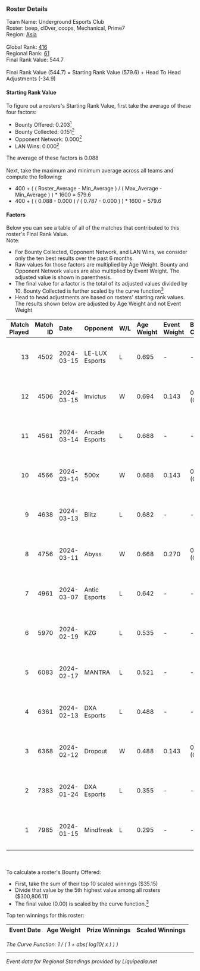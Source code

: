 ### Roster Details<br />
Team Name: Underground Esports Club<br />
Roster: beep, cl0ver, coops, Mechanical, Prime7<br />
Region: [Asia]( ../standings_asia.md)<br />
<br />
Global Rank: [416](../standings_global.md)<br />
Regional Rank: [61]( ../standings_asia.md)<br />
Final Rank Value:  544.7<br />
<br />
Final Rank Value (544.7) = Starting Rank Value (579.6) + Head To Head Adjustments (-34.9)<br />

#### Starting Rank Value<br />
To figure out a rosters's Starting Rank Value, first take the average of these four factors:<br />
- Bounty Offered: 0.203[<sup>1</sup>](#table2)
- Bounty Collected: 0.151[<sup>2</sup>](#table1)
- Opponent Network: 0.000[<sup>2</sup>](#table1)
- LAN Wins: 0.000[<sup>2</sup>](#table1)

The average of these factors is 0.088<br />
<br />
Next, take the maximum and minimum average across all teams and compute the following:<br />
- 400 + ( ( Roster_Average - Min_Average ) / ( Max_Average - Min_Average ) ) * 1600 = 579.6
- 400 + ( ( 0.088 - 0.000 ) / ( 0.787 - 0.000 ) ) * 1600 = 579.6


#### Factors<br />
Below you can see a table of all of the matches that contributed to this roster's Final Rank Value.<br />
Note:<br />

- For Bounty Collected, Opponent Network, and LAN Wins, we consider only the ten best results over the past 6 months.
- Raw values for those factors are multiplied by Age Weight. Bounty and Opponent Network values are also multiplied by Event Weight. The adjusted value is shown in parenthesis.
- The final value for a factor is the total of its adjusted values divided by 10. Bounty Collected is further scaled by the curve function[<sup>3</sup>](#curveFunction)
- Head to head adjustments are based on rosters' starting rank values. The results shown below are adjusted by Age Weight and not Event Weight
<span id="table1"></span><br />


| Match Played | Match ID | Date       | Opponent       | W/L | Age Weight | Event Weight | Bounty Collected | Opponent Network | LAN Wins  | H2H Adj. | Roster                                  |
| -: | -: | :- | :- | :- | :- | :- | :- | :- | :- | -: | :- |
|           13 |     4502 | 2024-03-15 | LE-LUX Esports | L   | 0.695      | -            | -                | -                | -         |    -9.54 | beep, cl0ver, coops, Mechanical, Prime7 |
|           12 |     4506 | 2024-03-15 | Invictus       | W   | 0.694      | 0.143        | 0.000 (0.000)    | 0.000 (0.000)    | 0 (0.000) |     9.22 | beep, cl0ver, coops, Mechanical, Prime7 |
|           11 |     4561 | 2024-03-14 | Arcade Esports | L   | 0.688      | -            | -                | -                | -         |    -5.41 | beep, cl0ver, coops, Mechanical, Prime7 |
|           10 |     4566 | 2024-03-14 | 500x           | W   | 0.688      | 0.143        | 0.000 (0.000)    | 0.000 (0.000)    | 0 (0.000) |     9.44 | beep, cl0ver, coops, Mechanical, Prime7 |
|            9 |     4638 | 2024-03-13 | Blitz          | L   | 0.682      | -            | -                | -                | -         |   -13.28 | beeb, cl0ver, coops, Mechanical, Prime7 |
|            8 |     4756 | 2024-03-11 | Abyss          | W   | 0.668      | 0.270        | 0.000 (0.000)    | 0.000 (0.000)    | 0 (0.000) |     6.02 | beeb, cl0ver, coops, Mechanical, Prime7 |
|            7 |     4961 | 2024-03-07 | Antic Esports  | L   | 0.642      | -            | -                | -                | -         |   -12.16 | beeb, cl0ver, coops, Mechanical, Prime7 |
|            6 |     5970 | 2024-02-19 | KZG            | L   | 0.535      | -            | -                | -                | -         |    -4.84 | beeb, cl0ver, coops, Mechanical, Prime7 |
|            5 |     6083 | 2024-02-17 | MANTRA         | L   | 0.521      | -            | -                | -                | -         |    -6.42 | beeb, cl0ver, coops, Mechanical, Prime7 |
|            4 |     6361 | 2024-02-13 | DXA Esports    | L   | 0.488      | -            | -                | -                | -         |    -4.91 | beeb, cl0ver, coops, Poccket, Prime7    |
|            3 |     6368 | 2024-02-12 | Dropout        | W   | 0.488      | 0.143        | 0.000 (0.000)    | 0.000 (0.000)    | 0 (0.000) |     4.21 | beeb, cl0ver, coops, Poccket, Prime7    |
|            2 |     7383 | 2024-01-24 | DXA Esports    | L   | 0.355      | -            | -                | -                | -         |    -3.46 | beeb, cl0ver, coops, Mechanical, Prime7 |
|            1 |     7985 | 2024-01-15 | Mindfreak      | L   | 0.295      | -            | -                | -                | -         |    -3.78 | beeb, cl0ver, coops, Mechanical, Prime7 |

<br />
<span id="table2"></span><br />
To calculate a roster's Bounty Offered:<br />

- First, take the sum of their top 10 scaled winnings ($35.15)
- Divide that value by the 5th highest value among all rosters ($300,806.11)
- The final value (0.00) is scaled by the curve function.[<sup>3</sup>](#curveFunction)

Top ten winnings for this roster:<br />

| Event Date | Age Weight | Prize Winnings | Scaled Winnings |
| :- | -: | :- | :- |


<span id="curveFunction"></span>_The Curve Function: 1 / ( 1 + abs( log10( x ) ) )_<br />

---
_Event data for Regional Standings provided by Liquipedia.net_<br />
